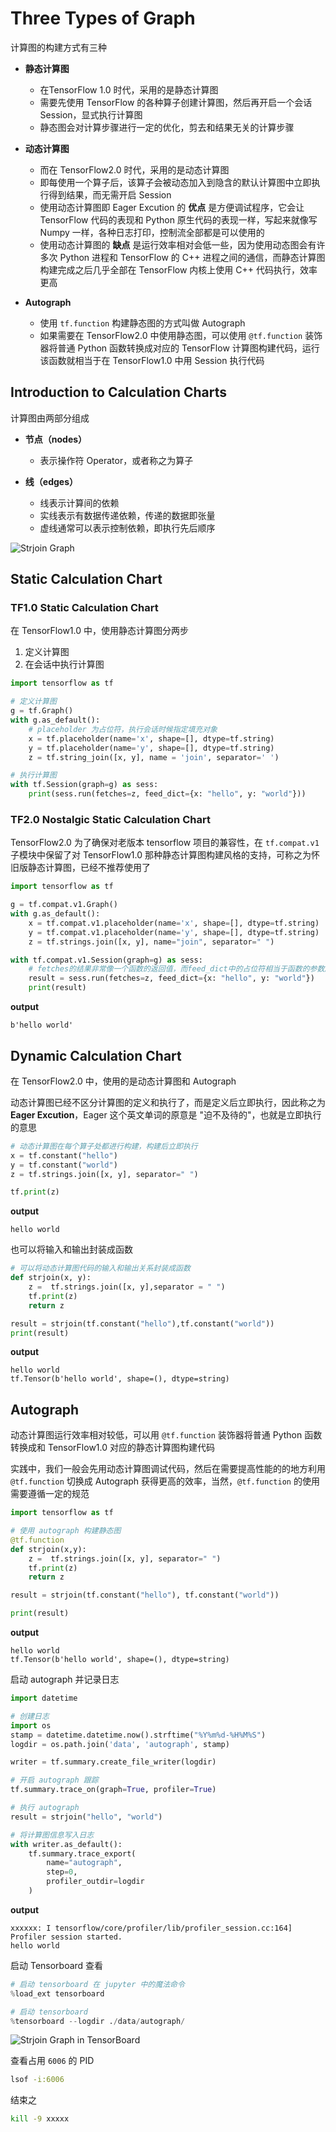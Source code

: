 # Three Types of Graph

计算图的构建方式有三种 

- **静态计算图**
    - 在TensorFlow 1.0 时代，采用的是静态计算图
    - 需要先使用 TensorFlow 的各种算子创建计算图，然后再开启一个会话 Session，显式执行计算图
    - 静态图会对计算步骤进行一定的优化，剪去和结果无关的计算步骤
- **动态计算图**
    - 而在 TensorFlow2.0 时代，采用的是动态计算图
    - 即每使用一个算子后，该算子会被动态加入到隐含的默认计算图中立即执行得到结果，而无需开启 Session
    - 使用动态计算图即 Eager Excution 的 **优点** 是方便调试程序，它会让 TensorFlow 代码的表现和 Python 原生代码的表现一样，写起来就像写 Numpy 一样，各种日志打印，控制流全部都是可以使用的
    - 使用动态计算图的 **缺点** 是运行效率相对会低一些，因为使用动态图会有许多次 Python 进程和 TensorFlow 的 C++ 进程之间的通信，而静态计算图构建完成之后几乎全部在 TensorFlow 内核上使用 C++ 代码执行，效率更高

- **Autograph**
    - 使用 `tf.function` 构建静态图的方式叫做 Autograph
    - 如果需要在 TensorFlow2.0 中使用静态图，可以使用 `@tf.function` 装饰器将普通 Python 函数转换成对应的 TensorFlow 计算图构建代码，运行该函数就相当于在 TensorFlow1.0 中用 Session 执行代码
    
## Introduction to Calculation Charts

计算图由两部分组成

- **节点（nodes）**
    - 表示操作符 Operator，或者称之为算子

- **线（edges）**
    - 线表示计算间的依赖
    - 实线表示有数据传递依赖，传递的数据即张量
    - 虚线通常可以表示控制依赖，即执行先后顺序

![Strjoin Graph](./figs/2-2-strjoin-graph.png)

## Static Calculation Chart

### TF1.0 Static Calculation Chart

在 TensorFlow1.0 中，使用静态计算图分两步

1. 定义计算图
1. 在会话中执行计算图

```python
import tensorflow as tf

# 定义计算图
g = tf.Graph()
with g.as_default():
    # placeholder 为占位符，执行会话时候指定填充对象
    x = tf.placeholder(name='x', shape=[], dtype=tf.string)
    y = tf.placeholder(name='y', shape=[], dtype=tf.string)
    z = tf.string_join([x, y], name = 'join', separator=' ')

# 执行计算图
with tf.Session(graph=g) as sess:
    print(sess.run(fetches=z, feed_dict={x: "hello", y: "world"}))
```

### TF2.0 Nostalgic Static Calculation Chart

TensorFlow2.0 为了确保对老版本 tensorflow 项目的兼容性，在 `tf.compat.v1` 子模块中保留了对 TensorFlow1.0 那种静态计算图构建风格的支持，可称之为怀旧版静态计算图，已经不推荐使用了

```python
import tensorflow as tf

g = tf.compat.v1.Graph()
with g.as_default():
    x = tf.compat.v1.placeholder(name='x', shape=[], dtype=tf.string)
    y = tf.compat.v1.placeholder(name='y', shape=[], dtype=tf.string)
    z = tf.strings.join([x, y], name="join", separator=" ")

with tf.compat.v1.Session(graph=g) as sess:
    # fetches的结果非常像一个函数的返回值，而feed_dict中的占位符相当于函数的参数序列。
    result = sess.run(fetches=z, feed_dict={x: "hello", y: "world"})
    print(result)
```

**output**

```console
b'hello world'
```

## Dynamic Calculation Chart

在 TensorFlow2.0 中，使用的是动态计算图和 Autograph

动态计算图已经不区分计算图的定义和执行了，而是定义后立即执行，因此称之为 **Eager Excution**，Eager 这个英文单词的原意是 "迫不及待的"，也就是立即执行的意思

```python
# 动态计算图在每个算子处都进行构建，构建后立即执行
x = tf.constant("hello")
y = tf.constant("world")
z = tf.strings.join([x, y], separator=" ")

tf.print(z)
```

**output**

```console
hello world
```

也可以将输入和输出封装成函数

```python
# 可以将动态计算图代码的输入和输出关系封装成函数
def strjoin(x, y):
    z =  tf.strings.join([x, y],separator = " ")
    tf.print(z)
    return z

result = strjoin(tf.constant("hello"),tf.constant("world"))
print(result)
```

**output**

```console
hello world
tf.Tensor(b'hello world', shape=(), dtype=string)
```

## Autograph

动态计算图运行效率相对较低，可以用 `@tf.function` 装饰器将普通 Python 函数转换成和 TensorFlow1.0 对应的静态计算图构建代码

实践中，我们一般会先用动态计算图调试代码，然后在需要提高性能的的地方利用 `@tf.function` 切换成 Autograph 获得更高的效率，当然，`@tf.function` 的使用需要遵循一定的规范

```python
import tensorflow as tf

# 使用 autograph 构建静态图
@tf.function
def strjoin(x,y):
    z =  tf.strings.join([x, y], separator=" ")
    tf.print(z)
    return z

result = strjoin(tf.constant("hello"), tf.constant("world"))

print(result)
```

**output**

```console
hello world
tf.Tensor(b'hello world', shape=(), dtype=string)
```

启动 autograph 并记录日志

```python
import datetime

# 创建日志
import os
stamp = datetime.datetime.now().strftime("%Y%m%d-%H%M%S")
logdir = os.path.join('data', 'autograph', stamp)

writer = tf.summary.create_file_writer(logdir)

# 开启 autograph 跟踪
tf.summary.trace_on(graph=True, profiler=True) 

# 执行 autograph
result = strjoin("hello", "world")

# 将计算图信息写入日志
with writer.as_default():
    tf.summary.trace_export(
        name="autograph",
        step=0,
        profiler_outdir=logdir
    )
```

**output**

```console
xxxxxx: I tensorflow/core/profiler/lib/profiler_session.cc:164] Profiler session started.
hello world
```

启动 Tensorboard 查看

```python
# 启动 tensorboard 在 jupyter 中的魔法命令
%load_ext tensorboard
```

```python
# 启动 tensorboard
%tensorboard --logdir ./data/autograph/
```

![Strjoin Graph in TensorBoard](./figs/2-2-strjoin-graph-tensorboard.png)

查看占用 `6006` 的 PID

```bash
lsof -i:6006
```

结束之

```bash
kill -9 xxxxx
```
